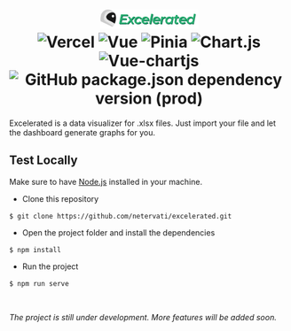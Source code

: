 <h1 align="center">
<img src="https://raw.githubusercontent.com/netervati/excelerated/main/src/logo.png" /> <br> <img alt="Vercel" src="https://therealsujitk-vercel-badge.vercel.app/?app=excelerated"> <img alt="Vue" src="https://img.shields.io/github/package-json/dependency-version/netervati/excelerated/vue?color=%2341B883"> <img alt="Pinia" src="https://img.shields.io/github/package-json/dependency-version/netervati/excelerated/pinia?color=yellow"> 
<img alt="Chart.js" src="https://img.shields.io/github/package-json/dependency-version/netervati/excelerated/chart.js?color=%23fd777b"> <img alt="Vue-chartjs" src="https://img.shields.io/github/package-json/dependency-version/netervati/excelerated/vue-chartjs?color=%2334495E"> <img alt="GitHub package.json dependency version (prod)" src="https://img.shields.io/github/package-json/dependency-version/netervati/excelerated/read-excel-file?color=red">
</h1>

Excelerated is a data visualizer for .xlsx files. Just import your file and let the dashboard generate graphs for you.

## Test Locally
Make sure to have [Node.js](https://nodejs.org/en/) installed in your machine.

- Clone this repository
```
$ git clone https://github.com/netervati/excelerated.git
```
- Open the project folder and install the dependencies
```
$ npm install
```
- Run the project
```
$ npm run serve
```

<br>

*The project is still under development. More features will be added soon.*